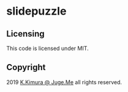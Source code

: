 # slidepuzzle


## Licensing

This code is licensed under MIT.


## Copyright

2019  [K.Kimura @ Juge.Me](https://github.com/dotnsf) all rights reserved.
